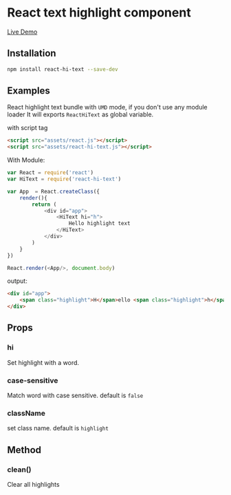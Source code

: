 # React text highlight component

[Live Demo](https://rwu823.github.io/react-hi-text)

## Installation
```sh
npm install react-hi-text --save-dev
```

## Examples

React highlight text bundle with `UMD` mode, if you don't use any module loader It will exports `ReactHiText` as global variable.

with script tag
```html
<script src="assets/react.js"></script>
<script src="assets/react-hi-text.js"></script>

```

With Module:
```js
var React = require('react')
var HiText = require('react-hi-text')

var App  = React.createClass({
	render(){
		return (
			<div id="app">
				<HiText hi="h">
					Hello highlight text
				</HiText>
			</div>
		)
	}
})

React.render(<App/>, document.body)
```
output:
```html
<div id="app">
	<span class="highlight">H</span>ello <span class="highlight">h</span>ig<span class="highlight">h</span>lig<span class="highlight">h</span>t text
</div>
```

## Props
### hi
Set highlight with a word.


### case-sensitive
Match word with case sensitive. default is `false`


### className
set class name. default  is `highlight`

## Method
### clean()
Clear all highlights
